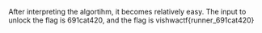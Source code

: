 After interpreting the algortihm, it becomes relatively easy. The input to unlock the flag is 691cat420, and the flag is vishwactf{runner_691cat420}
